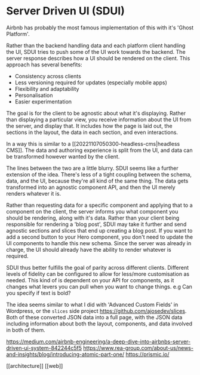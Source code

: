 # Server Driven UI (SDUI)

Airbnb has probably the most famous implementation of this with it's 'Ghost Platform'.

Rather than the backend handling data and each platform client handling the UI, SDUI tries to push some of the UI work towards the backend. The server response describes how a UI should be rendered on the client. This approach has several benefits:
- Consistency across clients
- Less versioning required for updates (especially mobile apps)
- Flexibility and adaptability
- Personalisation
- Easier experimentation

The goal is for the client to be agnostic about what it's displaying. Rather than displaying a particular view, you receive information about the UI from the server, and display that. It includes how the page is laid out, the sections in the layout, the data in each section, and even interactions.

In a way this is similar to a [[20221107050300-headless-cms|headless CMS]]. The data and authoring experience is split from the UI, and data can be transformed however wanted by the client.

The lines between the two are a little blurry. SDUI seems like a further extension of the idea. There's less of a tight coupling between the schema, data, and the UI, because they're all kind of the same thing. The data gets transformed into an agnostic component API, and then the UI merely renders whatever it is.

Rather than requesting data for a specific component and applying that to a component on the client, the server informs you what component you should be rendering, along with it's data.
Rather than your client being responsible for rendering a 'blog post', SDUI may take it further and send agnostic sections and slices that end up creating a blog post.
If you want to add a second button to your Hero component, you don't need to update the UI components to handle this new schema. Since the server was already in charge, the UI should already have the ability to render whatever is required.

SDUI thus better fulfills the goal of parity across different clients. Different levels of fidelity can be configured to allow for less/more customisation as needed. This kind of is dependent on your API for components, as it changes what levers you can pull when you want to change things. e.g Can you specify if text is bold?

The idea seems similar to what I did with 'Advanced Custom Fields' in Wordpress, or the `slices` side project https://github.com/ajosedev/slices. Both of these converted JSON data into a full page, with the JSON data including information about both the layout, components, and data involved in both of them.

https://medium.com/airbnb-engineering/a-deep-dive-into-airbnbs-server-driven-ui-system-842244c5f5
https://www.rea-group.com/about-us/news-and-insights/blog/introducing-atomic-part-one/
https://prismic.io/

[[architecture]]
[[web]]